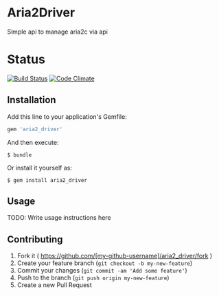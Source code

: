 # Aria2Driver

Simple api to manage aria2c via api

# Status
[![Build Status](http://img.shields.io/travis/OverHillLab/aria2_driver/master.svg)](https://travis-ci.org/OverHillLab/aria2_driver?branch=master)
[![Code Climate](http://img.shields.io/codeclimate/github/OverHillLab/aria2_driver.svg)](https://codeclimate.com/github/OverHillLab/aria2_driver)

## Installation

Add this line to your application's Gemfile:

```ruby
gem 'aria2_driver'
```

And then execute:

    $ bundle

Or install it yourself as:

    $ gem install aria2_driver

## Usage

TODO: Write usage instructions here

## Contributing

1. Fork it ( https://github.com/[my-github-username]/aria2_driver/fork )
2. Create your feature branch (`git checkout -b my-new-feature`)
3. Commit your changes (`git commit -am 'Add some feature'`)
4. Push to the branch (`git push origin my-new-feature`)
5. Create a new Pull Request

